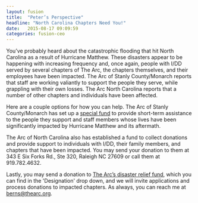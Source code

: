 ```yaml
---
layout: fusion
title:  "Peter’s Perspective"
headline: "North Carolina Chapters Need You!"
date:   2015-08-17 09:09:59
categories: fusion-ceo
---
```

You’ve probably heard about the catastrophic flooding that hit North Carolina as a result of Hurricane Matthew. These disasters appear to be happening with increasing frequency and, once again, people with I/DD served by several chapters of The Arc, the chapters themselves, and their employees have been impacted. The Arc of Stanly County/Monarch reports that staff are working valiantly to support the people they serve, while grappling with their own losses. The Arc North Carolina reports that a number of other chapters and individuals have been affected.

Here are a couple options for how you can help.
The Arc of Stanly County/Monarch has set up a <a href="https://www.monarchnc.org/donate/ways-to-give/make-a-donation-online">special fund</a> to provide short-term assistance to the people they support and staff members whose lives have been significantly impacted by Hurricane Matthew and its aftermath. 

The Arc of North Carolina also has established a fund to collect donations and provide support to individuals with I/DD, their family members, and chapters that have been impacted. You may send your donation to them at 343 E Six Forks Rd., Ste 320, Raleigh NC  27609 or call them at 919.782.4632.   

Lastly, you may send a donation to <a href="https://www.thearc.org/donate?erid=8447167&trid=ac97db59-b7f8-4bc2-87ed-f49ec1f50c31">The Arc’s disaster relief fund</a>, which you can find in the 'Designation' drop down, and we will invite applications and process donations to impacted chapters.  As always, you can reach me at <a href="mailto:berns@thearc.org">berns@thearc.org</a>.